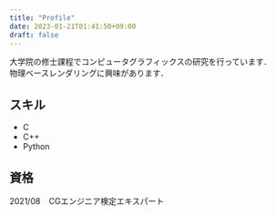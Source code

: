 ```yaml
---
title: "Profile"
date: 2023-01-21T01:41:50+09:00
draft: false
---
```


大学院の修士課程でコンピュータグラフィックスの研究を行っています．  
物理ベースレンダリングに興味があります．

## スキル

- C
- C++
- Python

## 資格

2021/08 &ensp; CGエンジニア検定エキスパート
